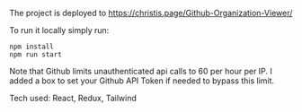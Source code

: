 The project is deployed to https://christis.page/Github-Organization-Viewer/

To run it locally simply run:

```
npm install
npm run start
```

Note that Github limits unauthenticated api calls to 60 per hour per IP. I added a box to set your Github API Token if needed to bypass this limit.

Tech used: React, Redux, Tailwind
